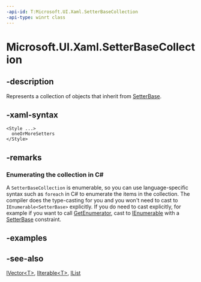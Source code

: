 ```yaml
---
-api-id: T:Microsoft.UI.Xaml.SetterBaseCollection
-api-type: winrt class
---
```


<!-- Class syntax.
public class SetterBaseCollection : Windows.Foundation.Collections.IIterable<Microsoft.UI.Xaml.SetterBase>, Windows.Foundation.Collections.IVector<Microsoft.UI.Xaml.SetterBase>, Microsoft.UI.Xaml.ISetterBaseCollection
-->

# Microsoft.UI.Xaml.SetterBaseCollection

## -description

Represents a collection of objects that inherit from [SetterBase](setterbase.md).

## -xaml-syntax

```xaml
<Style ...>
  oneOrMoreSetters
</Style>
```

## -remarks

<!--Begin NET note for IEnumerable support-->

### Enumerating the collection in C#

A `SetterBaseCollection` is enumerable, so you can use language-specific syntax such as `foreach` in C# to enumerate the items in the collection. The compiler does the type-casting for you and you won't need to cast to `IEnumerable<SetterBase>` explicitly. If you do need to cast explicitly, for example if you want to call [GetEnumerator](/dotnet/api/system.collections.ienumerable.getenumerator), cast to [IEnumerable<T>](/dotnet/api/system.collections.generic.ienumerable-1) with a [SetterBase](setterbase.md) constraint.

<!--End NET note for IEnumerable support-->

## -examples

## -see-also

[IVector&lt;T&gt;](/uwp/api/windows.foundation.collections.ivector-1), [IIterable&lt;T&gt;](/uwp/api/windows.foundation.collections.iiterable-1), [IList<T>](/dotnet/api/system.collections.generic.ilist-1)
